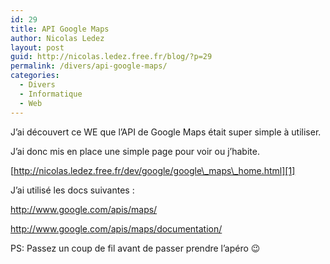 ```yaml
---
id: 29
title: API Google Maps
author: Nicolas Ledez
layout: post
guid: http://nicolas.ledez.free.fr/blog/?p=29
permalink: /divers/api-google-maps/
categories:
  - Divers
  - Informatique
  - Web
---
```

J&rsquo;ai découvert ce WE que l&rsquo;API de Google Maps était super simple à utiliser.

J&rsquo;ai donc mis en place une simple page pour voir ou j&rsquo;habite.

[http://nicolas.ledez.free.fr/dev/google/google\_maps\_home.html][1]

<p class="MsoNormal">
  J’ai utilisé les docs suivantes :
</p>

<p class="MsoNormal">
  <a href="http://www.google.com/apis/maps/">http://www.google.com/apis/maps/</a>
</p>

<p class="MsoNormal">
  <a href="http://www.google.com/apis/maps/documentation/">http://www.google.com/apis/maps/documentation/</a>
</p>

<p class="MsoNormal">
  <p class="MsoNormal">
    PS: Passez un coup de fil avant de passer prendre l&rsquo;apéro 😉
  </p>
  
  <p class="MsoNormal">

 [1]: http://nicolas.ledez.free.fr/dev/google/google_maps_home.html "http://nicolas.ledez.free.fr/dev/google/google_maps_home.html"